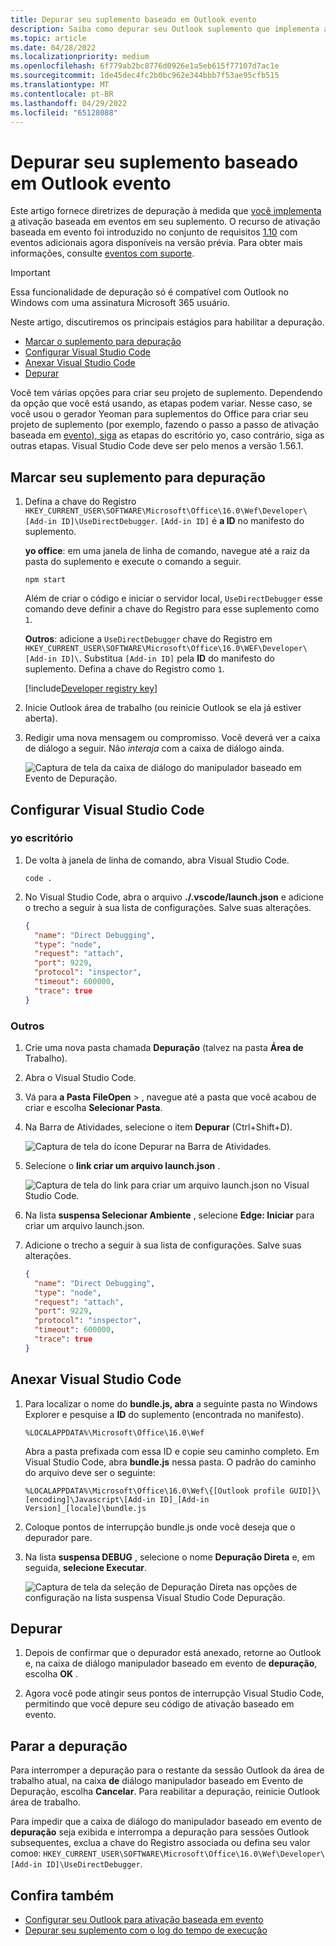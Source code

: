 ```yaml
---
title: Depurar seu suplemento baseado em Outlook evento
description: Saiba como depurar seu Outlook suplemento que implementa a ativação baseada em evento.
ms.topic: article
ms.date: 04/28/2022
ms.localizationpriority: medium
ms.openlocfilehash: 6f779ab2bc8776d0926e1a5eb615f77107d7ac1e
ms.sourcegitcommit: 1de45dec4fc2b0bc962e344bbb7f53ae95cfb515
ms.translationtype: MT
ms.contentlocale: pt-BR
ms.lasthandoff: 04/29/2022
ms.locfileid: "65128088"
---
```

# <a name="debug-your-event-based-outlook-add-in"></a>Depurar seu suplemento baseado em Outlook evento

Este artigo fornece diretrizes de depuração à medida que [você implementa a](autolaunch.md) ativação baseada em eventos em seu suplemento. O recurso de ativação baseada em evento foi introduzido no conjunto de requisitos [1.10](/javascript/api/requirement-sets/outlook/requirement-set-1.10/outlook-requirement-set-1.10) com eventos adicionais agora disponíveis na versão prévia. Para obter mais informações, consulte [eventos com suporte](autolaunch.md#supported-events).

> [!IMPORTANT]
> Essa funcionalidade de depuração só é compatível com Outlook no Windows com uma assinatura Microsoft 365 usuário.

Neste artigo, discutiremos os principais estágios para habilitar a depuração.

- [Marcar o suplemento para depuração](#mark-your-add-in-for-debugging)
- [Configurar Visual Studio Code](#configure-visual-studio-code)
- [Anexar Visual Studio Code](#attach-visual-studio-code)
- [Depurar](#debug)

Você tem várias opções para criar seu projeto de suplemento. Dependendo da opção que você está usando, as etapas podem variar. Nesse caso, se você usou o gerador Yeoman para suplementos do Office para criar seu projeto de suplemento (por exemplo, fazendo o passo a passo de ativação baseada em [evento), siga](autolaunch.md) as etapas do escritório yo, caso contrário, siga as outras etapas. Visual Studio Code deve ser pelo menos a versão 1.56.1.

## <a name="mark-your-add-in-for-debugging"></a>Marcar seu suplemento para depuração

1. Defina a chave do Registro `HKEY_CURRENT_USER\SOFTWARE\Microsoft\Office\16.0\Wef\Developer\[Add-in ID]\UseDirectDebugger`. `[Add-in ID]` é **a ID** no manifesto do suplemento.

    **yo office**: em uma janela de linha de comando, navegue até a raiz da pasta do suplemento e execute o comando a seguir.

    ```command&nbsp;line
    npm start
    ```

    Além de criar o código e iniciar o servidor local, `UseDirectDebugger` esse comando deve definir a chave do Registro para esse suplemento como `1`.

    **Outros**: adicione a `UseDirectDebugger` chave do Registro em `HKEY_CURRENT_USER\SOFTWARE\Microsoft\Office\16.0\WEF\Developer\[Add-in ID]\`. Substitua `[Add-in ID]` pela **ID** do manifesto do suplemento. Defina a chave do Registro como `1`.

    [!include[Developer registry key](../includes/developer-registry-key.md)]

1. Inicie Outlook área de trabalho (ou reinicie Outlook se ela já estiver aberta).
1. Redigir uma nova mensagem ou compromisso. Você deverá ver a caixa de diálogo a seguir. Não *interaja* com a caixa de diálogo ainda.

    ![Captura de tela da caixa de diálogo do manipulador baseado em Evento de Depuração.](../images/outlook-win-autolaunch-debug-dialog.png)

## <a name="configure-visual-studio-code"></a>Configurar Visual Studio Code

### <a name="yo-office"></a>yo escritório

1. De volta à janela de linha de comando, abra Visual Studio Code.

    ```command&nbsp;line
    code .
    ```

1. No Visual Studio Code, abra o arquivo **./.vscode/launch.json** e adicione o trecho a seguir à sua lista de configurações. Salve suas alterações.

    ```json
    {
      "name": "Direct Debugging",
      "type": "node",
      "request": "attach",
      "port": 9229,
      "protocol": "inspector",
      "timeout": 600000,
      "trace": true
    }
    ```

### <a name="other"></a>Outros

1. Crie uma nova pasta chamada **Depuração** (talvez na pasta **Área de** Trabalho).
1. Abra o Visual Studio Code.
1. Vá para **a Pasta** **FileOpen** > , navegue até a pasta que você acabou de criar e escolha **Selecionar Pasta**.
1. Na Barra de Atividades, selecione o item **Depurar** (Ctrl+Shift+D).

    ![Captura de tela do ícone Depurar na Barra de Atividades.](../images/vs-code-debug.png)

1. Selecione o **link criar um arquivo launch.json** .

    ![Captura de tela do link para criar um arquivo launch.json no Visual Studio Code.](../images/vs-code-create-launch.json.png)

1. Na lista **suspensa Selecionar Ambiente** , selecione **Edge: Iniciar** para criar um arquivo launch.json.
1. Adicione o trecho a seguir à sua lista de configurações. Salve suas alterações.

    ```json
    {
      "name": "Direct Debugging",
      "type": "node",
      "request": "attach",
      "port": 9229,
      "protocol": "inspector",
      "timeout": 600000,
      "trace": true
    }
    ```

## <a name="attach-visual-studio-code"></a>Anexar Visual Studio Code

1. Para localizar o nome do **bundle.js, abra** a seguinte pasta no Windows Explorer e pesquise a **ID** do suplemento (encontrada no manifesto).

    ```text
    %LOCALAPPDATA%\Microsoft\Office\16.0\Wef
    ```

    Abra a pasta prefixada com essa ID e copie seu caminho completo. Em Visual Studio Code, abra **bundle.js** nessa pasta. O padrão do caminho do arquivo deve ser o seguinte:

    `%LOCALAPPDATA%\Microsoft\Office\16.0\Wef\{[Outlook profile GUID]}\[encoding]\Javascript\[Add-in ID]_[Add-in Version]_[locale]\bundle.js`

1. Coloque pontos de interrupção bundle.js onde você deseja que o depurador pare.
1. Na lista **suspensa DEBUG** , selecione o nome **Depuração Direta** e, em seguida, **selecione Executar**.

    ![Captura de tela da seleção de Depuração Direta nas opções de configuração na lista suspensa Visual Studio Code Depuração.](../images/outlook-win-autolaunch-debug-vsc.png)

## <a name="debug"></a>Depurar

1. Depois de confirmar que o depurador está anexado, retorne ao Outlook e, na caixa de diálogo manipulador baseado em evento de **depuração**, escolha **OK** .

1. Agora você pode atingir seus pontos de interrupção Visual Studio Code, permitindo que você depure seu código de ativação baseado em evento.

## <a name="stop-debugging"></a>Parar a depuração

Para interromper a depuração para o restante da sessão Outlook da área de trabalho atual, na caixa **de** diálogo manipulador baseado em Evento de Depuração, escolha **Cancelar**. Para reabilitar a depuração, reinicie Outlook área de trabalho.

Para impedir que a caixa de diálogo do manipulador baseado em evento de **depuração** seja exibida e interrompa a depuração para sessões Outlook subsequentes, exclua a chave do Registro associada ou defina seu valor como`0`: `HKEY_CURRENT_USER\SOFTWARE\Microsoft\Office\16.0\Wef\Developer\[Add-in ID]\UseDirectDebugger`.

## <a name="see-also"></a>Confira também

- [Configurar seu Outlook para ativação baseada em evento](autolaunch.md)
- [Depurar seu suplemento com o log do tempo de execução](../testing/runtime-logging.md#runtime-logging-on-windows)
